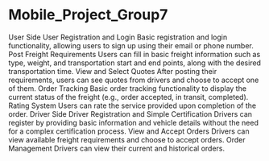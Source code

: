 # Mobile_Project_Group7

User Side
User Registration and Login
Basic registration and login functionality, allowing users to sign up using their email or phone number.
Post Freight Requirements
Users can fill in basic freight information such as type, weight, and transportation start and end points, along with the desired transportation time.
View and Select Quotes
After posting their requirements, users can see quotes from drivers and choose to accept one of them.
Order Tracking
Basic order tracking functionality to display the current status of the freight (e.g., order accepted, in transit, completed).
Rating System
Users can rate the service provided upon completion of the order.
Driver Side
Driver Registration and Simple Certification
Drivers can register by providing basic information and vehicle details without the need for a complex certification process.
View and Accept Orders
Drivers can view available freight requirements and choose to accept orders.
Order Management
Drivers can view their current and historical orders.

